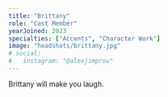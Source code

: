 ```yaml
---
title: "Brittany"
role: "Cast Member"
yearJoined: 2023
specialties: ["Accents", "Character Work"]
image: "headshots/brittany.jpg"
# social:
#   instagram: "@alexjimprov"
---
```


Brittany will make you laugh.
